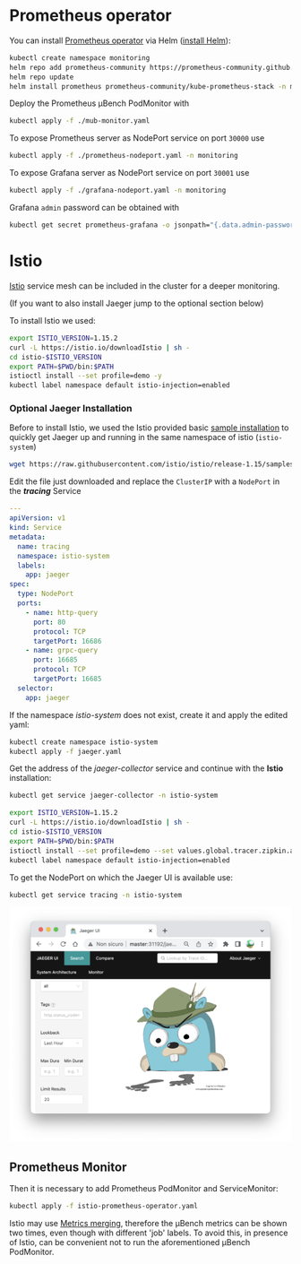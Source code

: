 # Prometheus operator

You can install [Prometheus operator](https://github.com/prometheus-operator/prometheus-operator) via Helm ([install Helm](https://helm.sh/docs/intro/install)): 

```zsh
kubectl create namespace monitoring
helm repo add prometheus-community https://prometheus-community.github.io/helm-charts
helm repo update
helm install prometheus prometheus-community/kube-prometheus-stack -n monitoring
```

Deploy the Prometheus µBench PodMonitor with
```zsh
kubectl apply -f ./mub-monitor.yaml
```

To expose Prometheus server as NodePort service on port `30000` use

```zsh
kubectl apply -f ./prometheus-nodeport.yaml -n monitoring
```

To expose Grafana server as NodePort service on port `30001` use

```zsh
kubectl apply -f ./grafana-nodeport.yaml -n monitoring
```

Grafana `admin` password can be obtained with

```zsh
kubectl get secret prometheus-grafana -o jsonpath="{.data.admin-password}" -n monitoring | base64 --decode ; echo
``` 

# Istio
[Istio](https://istio.io/) service mesh can be included in the cluster for a deeper monitoring.

(If you want to also install Jaeger jump to the optional section below)

To install Istio we used:

```zsh
export ISTIO_VERSION=1.15.2
curl -L https://istio.io/downloadIstio | sh -
cd istio-$ISTIO_VERSION
export PATH=$PWD/bin:$PATH
istioctl install --set profile=demo -y
kubectl label namespace default istio-injection=enabled
```

### Optional Jaeger Installation
Before to install Istio, we used the Istio provided basic [sample installation](https://istio.io/latest/docs/ops/integrations/jaeger/) to quickly get Jaeger up and running in the same namespace of istio (`istio-system`)

```zsh
wget https://raw.githubusercontent.com/istio/istio/release-1.15/samples/addons/jaeger.yaml
```
Edit the file just downloaded and replace the `ClusterIP` with a `NodePort` in the ***tracing*** Service 

```yaml
---
apiVersion: v1
kind: Service
metadata:
  name: tracing
  namespace: istio-system
  labels:
    app: jaeger
spec:
  type: NodePort
  ports:
    - name: http-query
      port: 80
      protocol: TCP
      targetPort: 16686
    - name: grpc-query
      port: 16685
      protocol: TCP
      targetPort: 16685
  selector:
    app: jaeger
```

If the namespace *istio-system* does not exist, create it and apply the edited yaml:

```zsh
kubectl create namespace istio-system
kubectl apply -f jaeger.yaml
```
Get the address of the *jaeger-collector* service and continue with the **Istio** installation:

```zsh
kubectl get service jaeger-collector -n istio-system
```

```zsh
export ISTIO_VERSION=1.15.2
curl -L https://istio.io/downloadIstio | sh -
cd istio-$ISTIO_VERSION
export PATH=$PWD/bin:$PATH
istioctl install --set profile=demo --set values.global.tracer.zipkin.address=<jaeger-collector-address>:9411 -y
kubectl label namespace default istio-injection=enabled
```

To get the NodePort on which the Jaeger UI is available use:
```zsh
kubectl get service tracing -n istio-system
```
![Jaeger UI](JaegerUI.png)

## Prometheus Monitor
Then it is necessary to add Prometheus PodMonitor and ServiceMonitor:
```zsh
kubectl apply -f istio-prometheus-operator.yaml
```

Istio may use [Metrics merging](https://istio.io/latest/docs/ops/integrations/prometheus/), therefore the µBench metrics can be shown two times, even though with different 'job' labels. To avoid this, in presence of Istio, can be convenient not to run the aforementioned µBench PodMonitor. 
